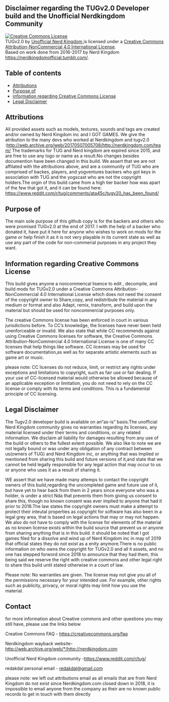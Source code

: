 ## Disclaimer regarding the TUGv2.0 Developer build and the  Unofficial Nerdkingdom Community
<a rel="license" href="http://creativecommons.org/licenses/by-nc/4.0/"><img alt="Creative Commons License" style="border-width:0" src="https://i.creativecommons.org/l/by-nc/4.0/80x15.png" /></a><br /><span xmlns:dct="http://purl.org/dc/terms/" property="dct:title">TUGv2.0</span> by <a xmlns:cc="http://creativecommons.org/ns#" href="https://www.reddit.com/r/tug/" property="cc:attributionName" rel="cc:attributionURL">Unofficial Nerd Kingdom </a> is licensed under a <a rel="license" href="http://creativecommons.org/licenses/by-nc/4.0/">Creative Commons Attribution-NonCommercial 4.0 International License</a>.<br />Based on work done from 2016-2017 by Nerd Kingdom <a xmlns:dct="http://purl.org/dc/terms/" href="https://nerdkingdomofficial.tumblr.com/" rel="dct:source">https://nerdkingdomofficial.tumblr.com/</a>.


## Table of contents
* [Attributions](#attributions)
* [Purpose of](#purpose-of)
* [information regarding Creative Commons License](#information-regarding-creative-commons-license)
* [Legal Disclaimer](#legal-disclaimer)


##  Attributions
All provided assets such as models, textures, sounds and tags are created and/or owned by Nerd Kingdom inc and I GOT GAMES. We give the atribution to the many devs who worked at Nerdkingdom and tugv2.0 :http://web.archive.org/web/20170507005708/http://nerdkingdom.com/team/  The trademarks for TUG and Nerd kingdom are expired since 2015, and are free to use any logo or name as a result.No changes besides documention have been changed in this build. We assert that we are not affilated with the attributions above, and are a community of TUG who are comprised of backes, players, and yogventures backers who got keys in association with TUG and the yogscast who are not the copyright holders.The orgin of this build came from a high tier backer how was apart of the few that got it, and it can be found here: https://www.reddit.com/r/tug/comments/ata45c/tugv20_has_been_found/

## Purpose of
 The main sole purpose of this github copy is for the backers and others who were promised TUGv2.0 at the end of 2017. I with the help of a backer who donated it, have put it here for anyone who wishes to work on mods for the game or help finish it as it is not very playable in its current state as well as use any part of the code for non-commerial purposes in any project they want.
 
## Information regarding Creative Commons License
This build gives anyone a noncommerical lisence to edit , decompile, and build mods for TUGv2.0 under a Creative Commons Attribution-NonCommercial 4.0 International License which does not need the consent of the copyright owner to Share,copy, and redistribute the material in any medium or format and also Adapt, remix, transform, and build upon the material but should be used for noncommercial purposes only.

The creative Commons license has been enforced in court in various jurisdictions before. To CC’s knowledge, the licenses have never been held unenforceable or invalid. We also state that while  CC recommends against using Creative Commons licenses for software, the Creative Commons Attribution-NonCommercial 4.0 International License is one of many  CC licenses that help things like software. CC licenses may be used for software documentation,as well as for separate artistic elements such as game art or music.

please note:
 CC licenses do not reduce, limit, or restrict any rights under exceptions and limitations to copyright, such as fair use or fair dealing. If your use of CC-licensed material would otherwise be allowed because of an applicable exception or limitation, you do not need to rely on the CC license or comply with its terms and conditions. This is a fundamental principle of CC licensing.

## Legal Disclaimer
 The Tugv2.0 developer build is available on an“as-is” basis.The unofficial Nerd Kingdom community gives no warranties regarding its licenses, any material licensed under their terms and conditions, or any related information. We disclaim all liability for damages resulting from any use of the build or others to the fullest extent possible. We also like to note we are not legally bound or was under any obligation of any contract between us(owners of TUG) and Nerd Kingdom inc, or  anything that was Implied or mentioned from sharing this build and future versions of it,and state that we cannot be held legally responsible for any legal action that may occur to us or anyone who uses it as a result of sharing it.

WE assert that we have made many attemps to contact the copyright owners of this build,regarding the uncompleted game and future use of it, but have yet to hear back from them in 2 years since everyone who was a holder, is under a strict Nda that prevents them from giving us consent to share this, though no known consent was ever implied to anyone that had it prior to 2018.The law states the copyright owners must make a attempt to protect their inteutal properties as copyright for software has also been in a legal grey area, that is based on legal actions that may or may not happen. We also do not have to comply with the license for elements of the material as no known license exists within the build source that prevent us or anyone from sharing anything that is in this build. it should be noted that I got games filed for a dissolve and wind up of  Nerd Kingdom inc in may of 2019 that official states they do not exist as a enity anymore.There is no public information on who owns the copyright for TUGv2.0 and all it assets, and no one has stepped forword since 2018 to announce that they had them, this being said we reserve the right    with creative commons  and other legal right to share this build until stated otherwise in a court of law.

Please note: No warranties are given. The license may not give you all of the permissions necessary for your intended use. For example, other rights such as publicity, privacy, or moral rights may limit how you use the material. 

## Contact
for more information about Creative commons and other questions you may still have, please use the links below


Creative Commons FAQ - https://creativecommons.org/faq

Nerdkingdom wayback website- http://web.archive.org/web/*/http://nerdkingdom.com

Unofficial Nerd Kingdom community -https://www.reddit.com/r/tug/

redakdal personal email - redakdal@gmail.com

please note: we left out attributions email as all  emails that are from Nerd Kingdom do not exist since Nerdkingdom.com closed down in 2018, it is impossible to email anyone from the company as their are no known public records to get in touch with them directly
